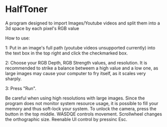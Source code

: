 # HalfToner
A program designed to import Images/Youtube videos and split them into a 3d space by each pixel's RGB value

How to use:

1: Put in an image's full path (youtube videos unsupported currently) into the text box in the top right and click the checkmarked box.

2: Choose your RGB Depth, RGB Strength values, and resolution. It is recommended to strike a balance betweem a high value and a low one, as large images may cause your computer to fry itself, as it scales very sharply.

3: Press "Run".

Be careful when using high resolutions with large images. Since the program does not monitor system resource usage, it is possible to fill your memory and thus soft-lock your system.
To unlock the camera, press the button in the top middle. WASDQE controls movement. Scrollwheel changes the orthographic size. Reenable UI control by pressinc Esc.
